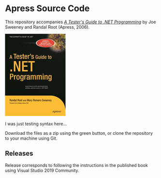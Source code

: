 # Apress Source Code

This repository accompanies [*A Tester's Guide to .NET Programming*](http://www.apress.com/9781590596005) by Joe Sweeney and Randal Root (Apress, 2006).

![Cover image](9781590596005.jpg)

I was just testing syntax here...

Download the files as a zip using the green button, or clone the repository to your machine using Git.

## Releases

Release corresponds to following the instructions in the published book using Visual Studio 2019 Community.